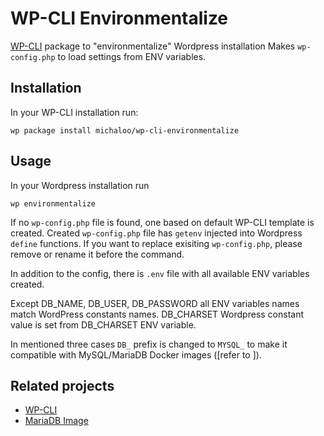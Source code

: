 # WP-CLI Environmentalize

[WP-CLI](https://wp-cli.org/) package to "environmentalize" Wordpress installation
Makes `wp-config.php` to load settings from ENV variables.

## Installation

In your WP-CLI installation run:

`wp package install michaloo/wp-cli-environmentalize`

## Usage

In your Wordpress installation run

`wp environmentalize`

If no `wp-config.php` file is found, one based on default WP-CLI template is created.
Created `wp-config.php` file has `getenv` injected into Wordpress  `define` functions.
If you want to replace exisiting `wp-config.php`, please remove or rename it before
the command.

In addition to the config, there is `.env` file with all available ENV variables
created.

Except DB_NAME, DB_USER, DB_PASSWORD all ENV variables names match WordPress
constants names. DB_CHARSET Wordpress constant value is set from DB_CHARSET ENV variable.

In mentioned three cases `DB_` prefix is changed to `MYSQL_`
to make it compatible with MySQL/MariaDB Docker images ([refer to ]).

## Related projects

* [WP-CLI](https://wp-cli.org/)
* [MariaDB Image](https://hub.docker.com/_/mariadb/)

